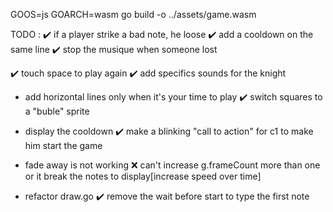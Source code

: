 GOOS=js GOARCH=wasm go build -o  ../assets/game.wasm  

TODO : 
✔️ if a player strike a bad note, he loose
✔️ add a cooldown on the same line
✔️ stop the musique when someone lost

✔️ touch space to play again
✔️ add specifics sounds for the knight

- add horizontal lines only when it's your time to play
✔️ switch squares to a "buble" sprite

- display the cooldown
✔️ make a blinking "call to action" for c1 to make him start the game
- fade away is not working
❌ can't increase g.frameCount more than one or it break the notes to display[increase speed over time] 
- refactor draw.go
✔️ remove the wait before start to type the first note